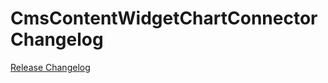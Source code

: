 # CmsContentWidgetChartConnector Changelog

[Release Changelog](https://github.com/spryker-shop/cms-content-widget-chart-connector/releases)
